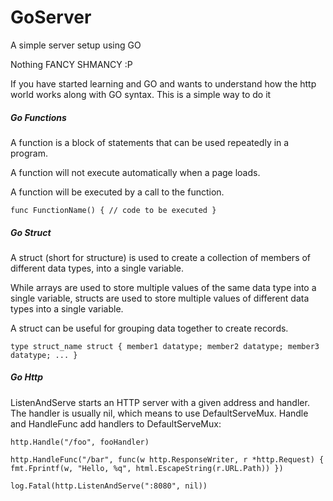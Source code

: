# GoServer
<p>A simple server setup using GO</p>
<p>Nothing FANCY SHMANCY :P </p>
<p>If you have started learning and GO and wants to understand how the http world works along with GO syntax. This is a simple way to do it</p>


<h5>Go Functions</h5>
A function is a block of statements that can be used repeatedly in a program.

A function will not execute automatically when a page loads.

A function will be executed by a call to the function.

`func FunctionName() {
  // code to be executed
}`
<h5>Go Struct</h5>
A struct (short for structure) is used to create a collection of members of different data types, into a single variable.

While arrays are used to store multiple values of the same data type into a single variable, structs are used to store multiple values of different data types into a single variable.

A struct can be useful for grouping data together to create records.

`type struct_name struct {
  member1 datatype;
  member2 datatype;
  member3 datatype;
  ...
}`
<h5>Go Http</h5>
ListenAndServe starts an HTTP server with a given address and handler. The handler is usually nil, which means to use DefaultServeMux. Handle and HandleFunc add handlers to DefaultServeMux:

`http.Handle("/foo", fooHandler)`

`http.HandleFunc("/bar", func(w http.ResponseWriter, r *http.Request) {
	fmt.Fprintf(w, "Hello, %q", html.EscapeString(r.URL.Path))
})`

`log.Fatal(http.ListenAndServe(":8080", nil))`
